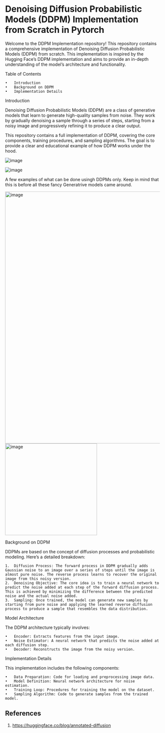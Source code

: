 # Denoising Diffusion Probabilistic Models (DDPM) Implementation from Scratch in Pytorch

Welcome to the DDPM Implementation repository! This repository contains a comprehensive implementation of Denoising Diffusion Probabilistic Models (DDPM) from scratch. This implementation is inspired by the Hugging Face’s DDPM implementation and aims to provide an in-depth understanding of the model’s architecture and functionality.

Table of Contents

	•	Introduction
	•	Background on DDPM
	•	Implementation Details

Introduction

Denoising Diffusion Probabilistic Models (DDPM) are a class of generative models that learn to generate high-quality samples from noise. They work by gradually denoising a sample through a series of steps, starting from a noisy image and progressively refining it to produce a clear output.

This repository contains a full implementation of DDPM, covering the core components, training procedures, and sampling algorithms. The goal is to provide a clear and educational example of how DDPM works under the hood.

![image](https://github.com/user-attachments/assets/f6b5e41b-48ff-4c33-92a0-cd97b94d77a3)

![image](https://github.com/user-attachments/assets/e8978f9e-e6b5-4fce-8e49-50d7bed96d78)

A few examples of what can be done usingh DDPMs only. Keep in mind that this is before all these fancy Generatrive models came around.

<img width="821" alt="image" src="https://github.com/user-attachments/assets/a96ccc33-cadf-4bbe-b655-df556994d6cd">

<img width="299" alt="image" src="https://github.com/user-attachments/assets/a07d9e42-27a6-4dcf-bf7f-ab3e83ea9bbd">

Background on DDPM

DDPMs are based on the concept of diffusion processes and probabilistic modeling. Here’s a detailed breakdown:

	1.	Diffusion Process: The forward process in DDPM gradually adds Gaussian noise to an image over a series of steps until the image is almost pure noise. The reverse process learns to recover the original image from this noisy version.
	2.	Denoising Objective: The core idea is to train a neural network to predict the noise added at each step of the forward diffusion process. This is achieved by minimizing the difference between the predicted noise and the actual noise added.
	3.	Sampling: Once trained, the model can generate new samples by starting from pure noise and applying the learned reverse diffusion process to produce a sample that resembles the data distribution.

Model Architecture

The DDPM architecture typically involves:

	•	Encoder: Extracts features from the input image.
	•	Noise Estimator: A neural network that predicts the noise added at each diffusion step.
	•	Decoder: Reconstructs the image from the noisy version.

Implementation Details

This implementation includes the following components:

	•	Data Preparation: Code for loading and preprocessing image data.
	•	Model Definition: Neural network architecture for noise estimation.
	•	Training Loop: Procedures for training the model on the dataset.
	•	Sampling Algorithm: Code to generate samples from the trained model.






## References
1. https://huggingface.co/blog/annotated-diffusion
